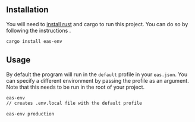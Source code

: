 ## Installation

You will need to [install rust](https://www.rust-lang.org/tools/install) and cargo to run this project. You can do so by following the instructions .

```bash
cargo install eas-env
```

## Usage

By default the program will run in the `default` profile in your `eas.json`. You can specify a different environment by passing the profile as an argument. Note that this needs to be run in the root of your project.

```bash
eas-env
// creates .env.local file with the default profile

eas-env production
```
